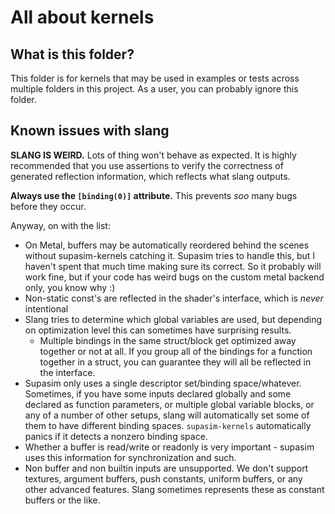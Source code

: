 # All about kernels

## What is this folder?
This folder is for kernels that may be used in examples or tests across multiple folders in this project. As a user, you can probably ignore this folder.

## Known issues with slang
**SLANG IS WEIRD.** Lots of thing won't behave as expected. It is highly recommended that you use assertions to verify the correctness of generated reflection information, which reflects what slang outputs.

**Always use the `[binding(0)]` attribute.** This prevents *soo* many bugs before they occur.

Anyway, on with the list:

* On Metal, buffers may be automatically reordered behind the scenes without supasim-kernels catching it. Supasim tries to handle this, but I haven't spent that much time making sure its correct. So it probably will work fine, but if your code has weird bugs on the custom metal backend only, you know why :)
* Non-static const's are reflected in the shader's interface, which is *never* intentional
* Slang tries to determine which global variables are used, but depending on optimization level this can sometimes have surprising results.
  * Multiple bindings in the same struct/block get optimized away together or not at all. If you group all of the bindings for a function together in a struct, you can guarantee they will all be reflected in the interface.
* Supasim only uses a single descriptor set/binding space/whatever. Sometimes, if you have some inputs declared globally and some declared as function parameters, or multiple global variable blocks, or any of a number of other setups, slang will automatically set some of them to have different binding spaces. `supasim-kernels` automatically panics if it detects a nonzero binding space.
* Whether a buffer is read/write or readonly is very important - supasim uses this information for synchronization and such.
* Non buffer and non builtin inputs are unsupported. We don't support textures, argument buffers, push constants, uniform buffers, or any other advanced features. Slang sometimes represents these as constant buffers or the like.
